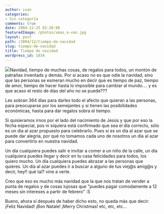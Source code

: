 ```yaml
---
author: ivan
categories:
- Sin categoría
comments: true
date: 2004-12-25 02:20:00
featuredImage: /photos/xmas_e-van.jpg
layout: post
path: /2004/12/tiempo-de-navidad
slug: tiempo-de-navidad
title: Tiempo de navidad
wordpress_id: 1034
---
```


[![](https://photos1.blogger.com/img/39/1190/320/xmas_e-van.jpg)](https://photos1.blogger.com/img/39/1190/640/xmas_e-van.jpg)Navidad, tiempo de muchas cosas, de regalos para todos, un montón de patrañas inventads y demás. Por si acaso no es que odie la navidad, sino que las personas se esmeran mucho en decir que es tiempo de paz, tiempo de amor, tiempo de hacer hasta lo imposible para cambiar al mundo.... y es que acaso el resto de días del año no se puede???

Les sobran 364 días para darles todo el afecto que quieran a las personas, para preocuparse por los semejantes y si tienen las posibilidades económicas, hasta para dar regalos sobra el tiempo.

Si quisieramos irnos por el lado del nacimiento de Jesús y que por eso la fecha especial, pos ni siquiera está confirmado que sea el día correcto, sólo es un día al azar propuesto para celebrarlo. Pues si es un día al azar que se puede dar alegría, por qué no tomamos cada uno de nosotros un día al azar para convertirlo en nuestra navidad.

Un día cualquiera puedes salir e invitar a comer a un niño de la calle, un día cualquiera puedes llegar y decir en tu casa felicidades para todos, los quiero mucho. Un día cualquiera puedes abrazar a las personas que quieres. Un día al azar puedes ir a buscar a alguno de tus viej@s amig@s y decir, hey!! qué tal? vine a verte.

Creo que eso es mucho más navidad que la que nos tratan de vender a punta de regalos y de cosas lujosas que "puedes pagar comodamente a 12 meses sin intereses a partir de febrero" :S

Bueno, ahora sí después de haber dicho esto, no queda más que decir:
¡Feliz Navidad!
¡Bon Natale!
¡Merry Christmas!
etc, etc, etc...